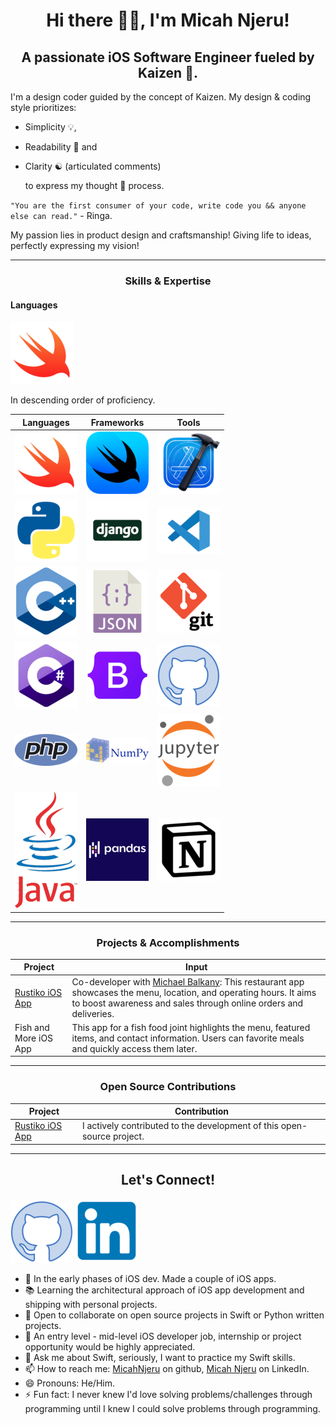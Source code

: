 <h1 align="center"> Hi there 👋🏾, I'm Micah Njeru!</h1>

<h2 align="center">A passionate iOS Software Engineer fueled by Kaizen 🚀.</h2>

I'm a design coder guided by the concept of Kaizen. My design & coding style prioritizes: 
- Simplicity 💡,
- Readability 📖 and
- Clarity ☯️ (articulated comments)
  
  to express my thought 💭 process. 

`"You are the first consumer of your code, write code you && anyone else can read."` - Ringa.

My passion lies in product design and craftsmanship! Giving life to ideas, perfectly expressing my vision!

----------------------------

### <h3 align="center">Skills & Expertise</h3>

#### Languages 
[![Swift](https://github.com/MicahNjeru/Readme-Images/blob/main/pngs/Resized/Swift.png)](https://www.swift.org)

In descending order of proficiency. 

| Languages | Frameworks | Tools |
| --------------------- | ------------- | ------------- |
| [![Swift](https://github.com/MicahNjeru/Readme-Images/blob/main/pngs/Resized/Swift.png)](https://www.swift.org) | [![SwiftUI](https://github.com/MicahNjeru/Readme-Images/blob/main/pngs/Resized/SwiftUI.png)](https://developer.apple.com/documentation/swiftui/) | [![Xcode](https://github.com/MicahNjeru/Readme-Images/blob/main/pngs/Resized/Xcode.png)](https://developer.apple.com/xcode/) |
| [![Python](https://github.com/MicahNjeru/Readme-Images/blob/main/pngs/Resized/Python.png)](https://www.python.org) | [![Django](https://github.com/MicahNjeru/Readme-Images/blob/main/pngs/Resized/Django.png)](https://www.djangoproject.com) | [![Visual Studio Code](https://github.com/MicahNjeru/Readme-Images/blob/main/pngs/Resized/Visual%20Studio%20Code.png)](https://code.visualstudio.com) |
| [![C++](https://github.com/MicahNjeru/Readme-Images/blob/main/pngs/Resized/C%2B%2B.png)](https://isocpp.org) | [![JSON](https://github.com/MicahNjeru/Readme-Images/blob/main/pngs/Resized/JSON.png)](https://www.json.org/json-en.html) | [![Git](https://github.com/MicahNjeru/Readme-Images/blob/main/pngs/Resized/Git.png)](https://git-scm.com) |
| [![C#](https://github.com/MicahNjeru/Readme-Images/blob/main/pngs/Resized/C%23.png)](https://dotnet.microsoft.com/en-us/languages/csharp) | [![Bootstrap](https://github.com/MicahNjeru/Readme-Images/blob/main/pngs/Resized/Bootstrap.png)](https://getbootstrap.com) | [![GitHub](https://github.com/MicahNjeru/Readme-Images/blob/main/pngs/Resized/GitHub.png)](https://github.com) |
| [![PHP](https://github.com/MicahNjeru/Readme-Images/blob/main/pngs/Resized/PHP.png)](https://www.php.net) | [![Numpy](https://github.com/MicahNjeru/Readme-Images/blob/main/pngs/Resized/Numpy.png)](https://numpy.org) | [![Jupyter Notebook](https://github.com/MicahNjeru/Readme-Images/blob/main/pngs/Resized/Jupyter%20Notebook.png)](https://jupyter.org) | 
| [![Java](https://github.com/MicahNjeru/Readme-Images/blob/main/pngs/Resized/Java.png)](https://www.java.com/en/) | [![Pandas](https://github.com/MicahNjeru/Readme-Images/blob/main/pngs/Resized/Pandas.png)](https://pandas.pydata.org) | [![Notion](https://github.com/MicahNjeru/Readme-Images/blob/main/pngs/Resized/Notion.png)](https://notion.so/) |

-----------------------------

### <h3 align="center">Projects & Accomplishments</h3>
| Project | Input |
| -------- | --------- |
| [Rustiko iOS App](https://github.com/michbalkany/Rustiko) | Co-developer with [Michael Balkany](https://github.com/michbalkany): This restaurant app showcases the menu, location, and operating hours. It aims to boost awareness and sales through online orders and deliveries.|
| Fish and More iOS App | This app for a fish food joint highlights the menu, featured items, and contact information. Users can favorite meals and quickly access them later. |

-----------------------------

### <h3 align="center">Open Source Contributions</h3>
| Project | Contribution |
| ----- | ---- |
| [Rustiko iOS App](https://github.com/michbalkany/Rustiko) | I actively contributed to the development of this open-source project. |

-----------------------------

## <h2 align="center">Let's Connect!</h3>
[![GitHub](https://github.com/MicahNjeru/Readme-Images/blob/main/pngs/Resized/GitHub.png)](https://github.com/MicahNjeru)
[![LinkedIn](https://github.com/MicahNjeru/Readme-Images/blob/main/pngs/Resized/LinkedIn.png)](https://www.linkedin.com/in/micah-njeru/)

<!--
**MicahNjeru/MicahNjeru** is a ✨ _special_ ✨ repository because its `README.md` (this file) appears on your GitHub profile.

Here are some ideas to get you started:

- 🔭 Currently woriking on ... 
- 🌱 I’m currently learning ...
- 👯 I’m looking to collaborate on ...
- 🤔 I’m looking for help with ...
- 💬 Ask me about ...
- 📫 How to reach me: ...
- 😄 Pronouns: ...
- ⚡ Fun fact: ...
-->
- 🌱 In the early phases of iOS dev. Made a couple of iOS apps. 
- 📚 Learning the architectural approach of iOS app development and shipping with personal projects.
- 👯 Open to collaborate on open source projects in Swift or Python written projects.
- 🤔 An entry level - mid-level iOS developer job, internship or project opportunity would be highly appreciated. 
- 💬 Ask me about Swift, seriously, I want to practice my Swift skills. 
- 📫 How to reach me: [MicahNjeru](https://github.com/MicahNjeru) on github, [Micah Njeru](https://www.linkedin.com/in/micah-njeru/) on LinkedIn.
- 😄 Pronouns: He/Him.
- ⚡ Fun fact: I never knew I'd love solving problems/challenges through programming until I knew I could solve problems through programming.
